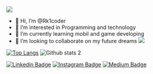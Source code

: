 <img src="https://miro.medium.com/max/103/1*CEW1sqkC7mMJ7vtqzUhj5g.png" width="auto">



- 👋 Hi, I’m @Rk1coder
- 👀 I’m interested in Programming and technology
- 🌱 I’m currently learning mobil and game developing
- 💞️ I’m looking to collaborate on my future dreams <img src="https://miro.medium.com/max/103/1*CEW1sqkC7mMJ7vtqzUhj5g.png" width="auto">



[![Top Langs](https://github-readme-stats.vercel.app/api/top-langs/?username=rk1coder&layout=compact)]()
![Github stats 2](https://github-readme-stats.vercel.app/api?username=Rk1coder&show_icons=true&theme=radical)


[![Linkedin Badge](https://img.shields.io/badge/-Linkedin-darkblue?style=flat-quare&labelColor=darkblue&logo=Linkedin&logoColor=white&link=link)](https://www.linkedin.com/in/rabia-k%C4%B1ratl%C4%B1-8a29891b5/)
[![Instagram Badge](https://img.shields.io/badge/-Instagram-C13584?style=flat-quare&labelColor=C13584&logo=instagram&logoColor=white&link=link)](https://www.instagram.com/rabia_kiratli_/)
[![Medium Badge](https://img.shields.io/badge/-Medium-757575?style=flat-quare&labelColor=757575&logo=Medium&logoColor=white&link=link)](https://medium.com/@rabia42konya08) 






<!---
Rk1coder/Rk1coder is a ✨ special ✨ repository because its `README.md` (this file) appears on your GitHub profile.
You can click the Preview link to take a look at your changes.
--->
